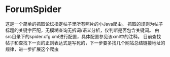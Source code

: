 # ForumSpider
这是一个简单的抓取论坛指定帖子里所有照片的小Java爬虫。
抓取的规则为帖子标题的关键字匹配，无模糊查询无拆词/语义分析，仅判断是否包含关键词。
由src目录下的spider.cfg.xml进行配置，具体配置参见该xml中的注释。
目前查找帖子和查找下一页的正则表达式是写死的，下一步要多找几个网站总结链接地址的规律，进一步扩展这个爬虫
